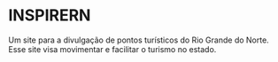 # INSPIRERN
Um site para a divulgação de pontos turísticos do Rio Grande do Norte. Esse site visa movimentar e facilitar o turismo no estado. 
